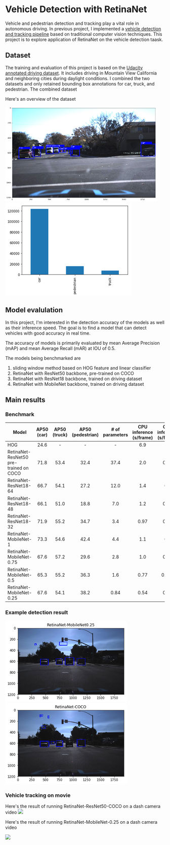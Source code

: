 # Vehicle Detection with RetinaNet

Vehicle and pedestrian detection and tracking play a vital role in autonomous driving.  In previous project, I implemented a [vehicle detection and tracking pipeline](https://github.com/yangliupku/vehicle_detection) based on traditional computer vision techniques. This project is to explore application of RetinaNet on the vehicle detection taask. 

## Dataset 
The training and evaluation of this project is based on the [Udacity annotated driving dataset](https://github.com/udacity/self-driving-car/tree/master/annotations). It includes driving in Mountain View California and neighboring cities during daylight conditions. I combined the two datasets and only retained bounding box annotations for car, truck, and pedestrian. The combined dataset 

Here's an overview of the dataset

<img src="./img/figure1_dataset_example.png " width="480"/> ![images][image2]

## Model evalulation

In this project, I'm interested in the detection accuracy of the models as well as their inference speed. The goal is to find a model that can detect vehicles with good accuracy in real time.  

The accuracy of models is primarily evaluated by mean Average Precision (mAP) and mean Average Recall (mAR) at IOU of 0.5. 

The models being benchmarked are

1. sliding window method based on HOG feature and linear classifier
2. RetinaNet with ResNet50 backbone, pre-trained on COCO
3. RetinaNet with ResNet18 backbone, trained on driving dataset
4. RetinaNet with MobileNet backbone, trained on driving dataset




## Main results

### Benchmark

| Model    | AP50 (car) | AP50 (truck) | AP50 (pedestrian) |# of parameters|CPU inference <br/>(s/frame)| GPU inference <br/>(s/frame)|
| ------------- |:-------------:|:-----:|:-----:|:-----:|:-----:|:-----:|
| HOG      | 24.6 | -| - |-|6.9|
| RetinaNet-ResNet50 <br />pre-trained on COCO     | 71.8 |53.4  |   32.4 | 37.4|2.0|0.14|
| RetinaNet-ResNet18-64 | 66.7 |54.1 |27.2 | 12.0 | 1.4|0.1|
| RetinaNet-ResNet18-48 | 66.1 |51.0 |18.8 | 7.0 |1.2|0.09|
| RetinaNet-ResNet18-32 | 71.9 |55.2 |34.7 | 3.4 |0.97|0.09
| RetinaNet-MobileNet-1 | 73.3 |54.6 |42.4 | 4.4 | 1.1| 0.1|
| RetinaNet-MobileNet-0.75 | 67.6 |57.2 |29.6 | 2.8 | 1.0 | 0.07|
| RetinaNet-MobileNet-0.5 | 65.3 |55.2 |36.3 | 1.6 | 0.77 | 0.055|
| RetinaNet-MobileNet-0.25 |67.6|54.1 |38.2 | 0.84 |0.54| 0.05| 

### Example detection result
![images][image3]
![images][image4]

### Vehicle tracking on movie

Here's the result of running RetinaNet-ResNet50-COCO on a dash camera video
<img src="./img/video_out_coco.gif" width="720"/>


Here's the result of running RetinaNet-MobileNet-0.25 on a dash camera video

<img src="./img/video_out_mobilenet_0.25.gif" width="720"/>








[//]: # (Image References)

[image1]: ./img/figure1_dataset_example.png 
[image2]: ./img/figure2_dataset_cat.png 
[image3]: ./img/figure3_example_mobilenet0.25.png
[image4]: ./img/figure4_example_coco.png
